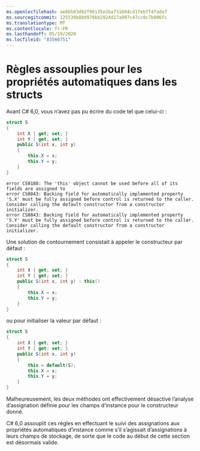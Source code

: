```yaml
---
ms.openlocfilehash: ae8b583d82f99135e2ba731604cd1febff4fade7
ms.sourcegitcommit: 125539b88d970bb2924d17a997c47cc0c7b806fc
ms.translationtype: MT
ms.contentlocale: fr-FR
ms.lasthandoff: 05/19/2020
ms.locfileid: "83566751"
---
```

# <a name="relaxed-rules-for-auto-properties-in-structs"></a>Règles assouplies pour les propriétés automatiques dans les structs 

Avant C# 6,0, vous n’avez pas pu écrire du code tel que celui-ci : 

```csharp
struct S 
{ 
    int X { get; set; } 
    int Y { get; set; } 
    public S(int x, int y) 
    { 
        this.X = x; 
        this.Y = y; 
    } 
} 
```

```none
error CS0188: The 'this' object cannot be used before all of its fields are assigned to
error CS0843: Backing field for automatically implemented property 'S.X' must be fully assigned before control is returned to the caller. Consider calling the default constructor from a constructor initializer. 
error CS0843: Backing field for automatically implemented property 'S.Y' must be fully assigned before control is returned to the caller. Consider calling the default constructor from a constructor initializer. 
```
 
Une solution de contournement consistait à appeler le constructeur par défaut : 

```csharp
struct S 
{ 
    int X { get; set; } 
    int Y { get; set; } 
    public S(int x, int y) : this() 
    { 
        this.X = x; 
        this.Y = y; 
    } 
} 
```

ou pour initialiser la valeur par défaut : 

```csharp
struct S 
{ 
    int X { get; set; } 
    int Y { get; set; } 
    public S(int x, int y) 
    { 
        this = default(S); 
        this.X = x; 
        this.Y = y; 
    } 
} 
```

Malheureusement, les deux méthodes ont effectivement désactivé l’analyse d’assignation définie pour les champs d’instance pour le constructeur donné. 

C# 6,0 assouplit ces règles en effectuant le suivi des assignations aux propriétés automatiques d’instance comme s’il s’agissait d’assignations à leurs champs de stockage, de sorte que le code au début de cette section est désormais valide. 
